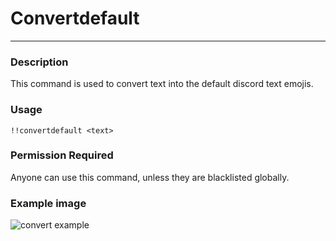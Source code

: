 # Convertdefault
---
### Description
This command is used to convert text into the default discord text emojis.
### Usage
```
!!convertdefault <text>
```
### Permission Required
Anyone can use this command, unless they are blacklisted globally.

### Example image
![convert example](../images/convertdefault.PNG)
